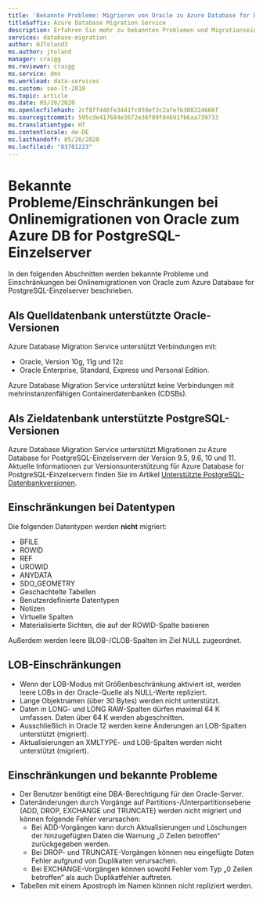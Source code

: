 ```yaml
---
title: 'Bekannte Probleme: Migrieren von Oracle zu Azure Database for PostgreSQL'
titleSuffix: Azure Database Migration Service
description: Erfahren Sie mehr zu bekannten Problemen und Migrationseinschränkungen bei Onlinemigrationsvorgängen von Oracle zu Azure Database for PostgreSQL (Einzelserver), wenn Sie Azure Database Migration Service verwenden.
services: database-migration
author: HJToland3
ms.author: jtoland
manager: craigg
ms.reviewer: craigg
ms.service: dms
ms.workload: data-services
ms.custom: seo-lt-2019
ms.topic: article
ms.date: 05/20/2020
ms.openlocfilehash: 2cf8ff446fe3441fc039ef3c2afef6308224666f
ms.sourcegitcommit: 595cde417684e3672e36f09fd4691fb6aa739733
ms.translationtype: HT
ms.contentlocale: de-DE
ms.lasthandoff: 05/20/2020
ms.locfileid: "83701223"
---
```

# <a name="known-issuesmigration-limitations-with-online-migrations-from-oracle-to-azure-db-for-postgresql-single-server"></a>Bekannte Probleme/Einschränkungen bei Onlinemigrationen von Oracle zum Azure DB for PostgreSQL-Einzelserver

In den folgenden Abschnitten werden bekannte Probleme und Einschränkungen bei Onlinemigrationen von Oracle zum Azure Database for PostgreSQL-Einzelserver beschrieben.

## <a name="oracle-versions-supported-as-a-source-database"></a>Als Quelldatenbank unterstützte Oracle-Versionen

Azure Database Migration Service unterstützt Verbindungen mit:

- Oracle, Version 10g, 11g und 12c
- Oracle Enterprise, Standard, Express und Personal Edition.

Azure Database Migration Service unterstützt keine Verbindungen mit mehrinstanzenfähigen Containerdatenbanken (CDSBs).

## <a name="postgresql-versions-supported-as-a-target-database"></a>Als Zieldatenbank unterstützte PostgreSQL-Versionen

Azure Database Migration Service unterstützt Migrationen zu Azure Database for PostgreSQL-Einzelservern der Version 9.5, 9.6, 10 und 11. Aktuelle Informationen zur Versionsunterstützung für Azure Database for PostgreSQL-Einzelservern finden Sie im Artikel [Unterstützte PostgreSQL-Datenbankversionen](https://docs.microsoft.com/azure/postgresql/concepts-supported-versions).

## <a name="datatype-limitations"></a>Einschränkungen bei Datentypen

Die folgenden Datentypen werden **nicht** migriert:

- BFILE
- ROWID
- REF
- UROWID
- ANYDATA
- SDO_GEOMETRY
- Geschachtelte Tabellen
- Benutzerdefinierte Datentypen
- Notizen
- Virtuelle Spalten
- Materialisierte Sichten, die auf der ROWID-Spalte basieren

Außerdem werden leere BLOB-/CLOB-Spalten im Ziel NULL zugeordnet.

## <a name="lob-limitations"></a>LOB-Einschränkungen

- Wenn der LOB-Modus mit Größenbeschränkung aktiviert ist, werden leere LOBs in der Oracle-Quelle als NULL-Werte repliziert.
- Lange Objektnamen (über 30 Bytes) werden nicht unterstützt.
- Daten in LONG- und LONG RAW-Spalten dürfen maximal 64 K umfassen. Daten über 64 K werden abgeschnitten.
- Ausschließlich in Oracle 12 werden keine Änderungen an LOB-Spalten unterstützt (migriert).
- Aktualisierungen an XMLTYPE- und LOB-Spalten werden nicht unterstützt (migriert).

## <a name="known-issues-and-limitations"></a>Einschränkungen und bekannte Probleme

- Der Benutzer benötigt eine DBA-Berechtigung für den Oracle-Server.
- Datenänderungen durch Vorgänge auf Partitions-/Unterpartitionsebene (ADD, DROP, EXCHANGE und TRUNCATE) werden nicht migriert und können folgende Fehler verursachen:
  - Bei ADD-Vorgängen kann durch Aktualisierungen und Löschungen der hinzugefügten Daten die Warnung „0 Zeilen betroffen“ zurückgegeben werden.
  - Bei DROP- und TRUNCATE-Vorgängen können neu eingefügte Daten Fehler aufgrund von Duplikaten verursachen.
  - Bei EXCHANGE-Vorgängen können sowohl Fehler vom Typ „0 Zeilen betroffen“ als auch Duplikatfehler auftreten.
- Tabellen mit einem Apostroph im Namen können nicht repliziert werden.
